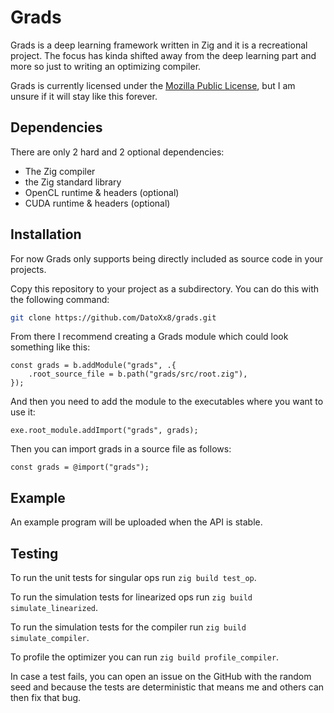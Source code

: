# Grads

Grads is a deep learning framework written in Zig and it is a recreational project.
The focus has kinda shifted away from the deep learning part and more so just to writing an optimizing compiler.

Grads is currently licensed under the [Mozilla Public License](https://www.mozilla.org/en-US/MPL/2.0/), but I am unsure if it will stay like this forever.

## Dependencies

There are only 2 hard and 2 optional dependencies:
- The Zig compiler
- the Zig standard library
- OpenCL runtime & headers (optional)
- CUDA runtime & headers (optional)

## Installation

For now Grads only supports being directly included as source code in your projects.

Copy this repository to your project as a subdirectory. You can do this with the following command:
``` sh
git clone https://github.com/DatoXx8/grads.git
```
From there I recommend creating a Grads module which could look something like this:
```zig
const grads = b.addModule("grads", .{
    .root_source_file = b.path("grads/src/root.zig"),
});
```
And then you need to add the module to the executables where you want to use it:
```zig
exe.root_module.addImport("grads", grads);
```
Then you can import grads in a source file as follows:
```zig
const grads = @import("grads");
```

## Example

An example program will be uploaded when the API is stable.

## Testing

To run the unit tests for singular ops run `zig build test_op`.

To run the simulation tests for linearized ops run `zig build simulate_linearized`.

To run the simulation tests for the compiler run `zig build simulate_compiler`.

To profile the optimizer you can run `zig build profile_compiler`.

In case a test fails, you can open an issue on the GitHub with the random seed and because the tests are deterministic that means me and others can then fix that bug.
